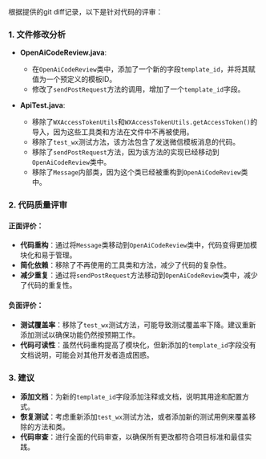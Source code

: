 根据提供的git diff记录，以下是针对代码的评审：

### 1. 文件修改分析

- **OpenAiCodeReview.java**:
  - 在`OpenAiCodeReview`类中，添加了一个新的字段`template_id`，并将其赋值为一个预定义的模板ID。
  - 修改了`sendPostRequest`方法的调用，增加了一个`template_id`字段。

- **ApiTest.java**:
  - 移除了`WXAccessTokenUtils`和`WXAccessTokenUtils.getAccessToken()`的导入，因为这些工具类和方法在文件中不再被使用。
  - 移除了`test_wx`测试方法，该方法包含了发送微信模板消息的代码。
  - 移除了`sendPostRequest`方法，因为该方法的实现已经移动到`OpenAiCodeReview`类中。
  - 移除了`Message`内部类，因为这个类已经被重构到`OpenAiCodeReview`类中。

### 2. 代码质量评审

#### 正面评价：

- **代码重构**：通过将`Message`类移动到`OpenAiCodeReview`类中，代码变得更加模块化和易于管理。
- **简化依赖**：移除了不再使用的工具类和方法，减少了代码的复杂性。
- **减少重复**：通过将`sendPostRequest`方法移动到`OpenAiCodeReview`类中，减少了代码的重复性。

#### 负面评价：

- **测试覆盖率**：移除了`test_wx`测试方法，可能导致测试覆盖率下降。建议重新添加测试以确保功能仍然按预期工作。
- **代码可读性**：虽然代码重构提高了模块化，但新添加的`template_id`字段没有文档说明，可能会对其他开发者造成困惑。

### 3. 建议

- **添加文档**：为新的`template_id`字段添加注释或文档，说明其用途和配置方式。
- **恢复测试**：考虑重新添加`test_wx`测试方法，或者添加新的测试用例来覆盖移除的方法和类。
- **代码审查**：进行全面的代码审查，以确保所有更改都符合项目标准和最佳实践。